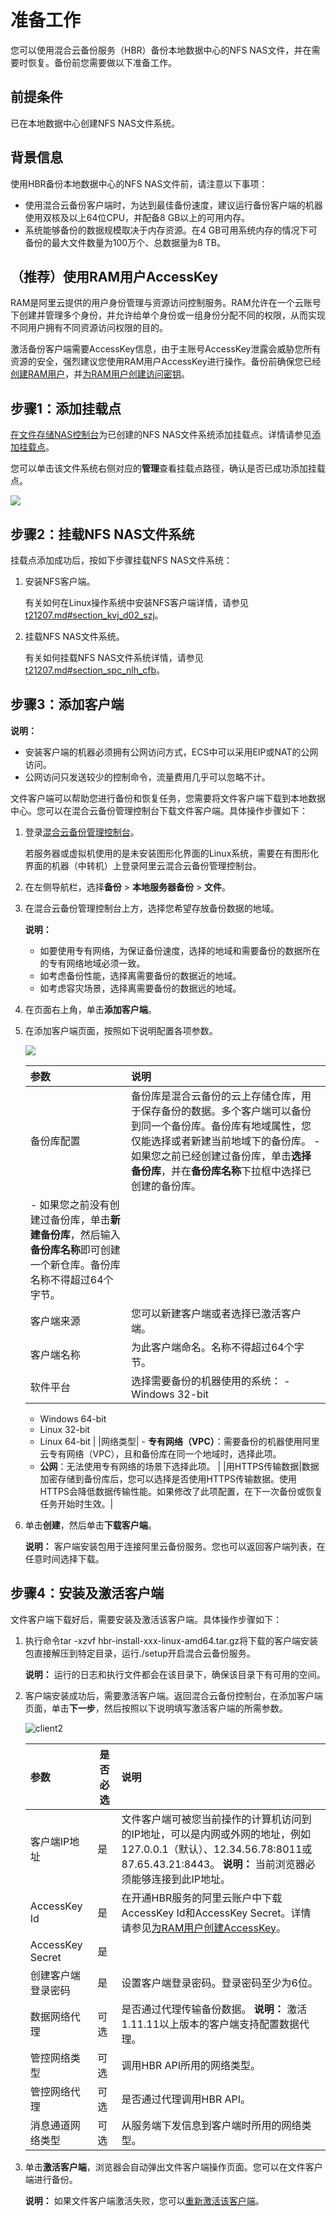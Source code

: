 # 准备工作

您可以使用混合云备份服务（HBR）备份本地数据中心的NFS NAS文件，并在需要时恢复。备份前您需要做以下准备工作。

## 前提条件

已在本地数据中心创建NFS NAS文件系统。

## 背景信息

使用HBR备份本地数据中心的NFS NAS文件前，请注意以下事项：

-   使用混合云备份客户端时，为达到最佳备份速度，建议运行备份客户端的机器使用双核及以上64位CPU，并配备8 GB以上的可用内存。
-   系统能够备份的数据规模取决于内存资源。在4 GB可用系统内存的情况下可备份的最大文件数量为100万个、总数据量为8 TB。

## （推荐）使用RAM用户AccessKey

RAM是阿里云提供的用户身份管理与资源访问控制服务。RAM允许在一个云账号下创建并管理多个身份，并允许给单个身份或一组身份分配不同的权限，从而实现不同用户拥有不同资源访问权限的目的。

激活备份客户端需要AccessKey信息，由于主账号AccessKey泄露会威胁您所有资源的安全，强烈建议您使用RAM用户AccessKey进行操作。备份前确保您已经[创建RAM用户](/cn.zh-CN/用户管理/创建RAM用户.md)，并[为RAM用户创建访问密钥](/cn.zh-CN/安全设置/访问密钥/为RAM用户创建访问密钥.md)。

## 步骤1：添加挂载点

[在文件存储NAS控制台](https://nas.console.aliyun.com)为已创建的NFS NAS文件系统添加挂载点。详情请参见[添加挂载点]()。

您可以单击该文件系统右侧对应的**管理**查看挂载点路径，确认是否已成功添加挂载点。

![](https://static-aliyun-doc.oss-cn-hangzhou.aliyuncs.com/assets/img/zh-CN/1637029951/p50597.png)

## 步骤2：挂载NFS NAS文件系统

挂载点添加成功后，按如下步骤挂载NFS NAS文件系统：

1.  安装NFS客户端。

    有关如何在Linux操作系统中安装NFS客户端详情，请参见[t21207.md\#section\_kvj\_d02\_szj]()。

2.  挂载NFS NAS文件系统。

    有关如何挂载NFS NAS文件系统详情，请参见[t21207.md\#section\_spc\_nlh\_cfb]()。


## 步骤3：添加客户端

**说明：**

-   安装客户端的机器必须拥有公网访问方式，ECS中可以采用EIP或NAT的公网访问。
-   公网访问只发送较少的控制命令，流量费用几乎可以忽略不计。

文件客户端可以帮助您进行备份和恢复任务，您需要将文件客户端下载到本地数据中心。您可以在混合云备份管理控制台下载文件客户端。具体操作步骤如下：

1.  登录[混合云备份管理控制台](https://hbr.console.aliyun.com)。

    若服务器或虚拟机使用的是未安装图形化界面的Linux系统，需要在有图形化界面的机器（中转机）上登录阿里云混合云备份管理控制台。

2.  在左侧导航栏，选择**备份** \> **本地服务器备份** \> **文件**。

3.  在混合云备份管理控制台上方，选择您希望存放备份数据的地域。

    **说明：**

    -   如要使用专有网络，为保证备份速度，选择的地域和需要备份的数据所在的专有网络地域必须一致。
    -   如考虑备份性能，选择离需要备份的数据近的地域。
    -   如考虑容灾场景，选择离需要备份的数据远的地域。
4.  在页面右上角，单击**添加客户端**。

5.  在添加客户端页面，按照如下说明配置各项参数。

    ![](https://static-aliyun-doc.oss-cn-hangzhou.aliyuncs.com/assets/img/zh-CN/1637029951/p50702.jpg)

    |参数|说明|
    |:-|:-|
    |备份库配置|备份库是混合云备份的云上存储仓库，用于保存备份的数据。多个客户端可以备份到同一个备份库。备份库有地域属性，您仅能选择或者新建当前地域下的备份库。     -   如果您之前已经创建过备份库，单击**选择备份库**，并在**备份库名称**下拉框中选择已创建的备份库。
    -   如果您之前没有创建过备份库，单击**新建备份库**，然后输入**备份库名称**即可创建一个新仓库。备份库名称不得超过64个字节。 |
    |客户端来源|您可以新建客户端或者选择已激活客户端。|
    |客户端名称|为此客户端命名。名称不得超过64个字节。|
    |软件平台|选择需要备份的机器使用的系统：     -   Windows 32-bit
    -   Windows 64-bit
    -   Linux 32-bit
    -   Linux 64-bit |
    |网络类型|    -   **专有网络（VPC）**：需要备份的机器使用阿里云专有网络（VPC），且和备份库在同一个地域时，选择此项。
    -   **公网**：无法使用专有网络的场景下选择此项。 |
    |用HTTPS传输数据|数据加密存储到备份库后，您可以选择是否使用HTTPS传输数据。使用HTTPS会降低数据传输性能。如果修改了此项配置，在下一次备份或恢复任务开始时生效。|

6.  单击**创建**，然后单击**下载客户端**。

    **说明：** 客户端安装包用于连接阿里云备份服务。您也可以返回客户端列表，在任意时间选择下载。


## 步骤4：安装及激活客户端

文件客户端下载好后，需要安装及激活该客户端。具体操作步骤如下：

1.  执行命令tar -xzvf hbr-install-xxx-linux-amd64.tar.gz将下载的客户端安装包直接解压到特定目录，运行./setup开启混合云备份服务。

    **说明：** 运行的日志和执行文件都会在该目录下，确保该目录下有可用的空间。

2.  客户端安装成功后，需要激活客户端。返回混合云备份控制台，在添加客户端页面，单击**下一步**，然后按照以下说明填写激活客户端的所需参数。

    ![client2](https://static-aliyun-doc.oss-cn-hangzhou.aliyuncs.com/assets/img/zh-CN/1637029951/p112828.jpg)

    |参数|是否必选|说明|
    |:-|----|:-|
    |客户端IP地址|是|文件客户端可被您当前操作的计算机访问到的IP地址，可以是内网或外网的地址，例如127.0.0.1（默认）、12.34.56.78:8011或87.65.43.21:8443。 **说明：** 当前浏览器必须能够连接到此IP地址。 |
    |AccessKey Id|是|在开通HBR服务的阿里云账户中下载AccessKey Id和AccessKey Secret。详情请参见[为RAM用户创建AccessKey](/cn.zh-CN/常见问题/一般性问题/为RAM用户创建AccessKey.md)。|
    |AccessKey Secret|是|
    |创建客户端登录密码|是|设置客户端登录密码。登录密码至少为6位。|
    |数据网络代理|可选|是否通过代理传输备份数据。 **说明：** 激活1.11.11以上版本的客户端支持配置数据代理。 |
    |管控网络类型|可选|调用HBR API所用的网络类型。|
    |管控网络代理|可选|是否通过代理调用HBR API。|
    |消息通道网络类型|可选|从服务端下发信息到客户端时所用的网络类型。|

3.  单击**激活客户端**，浏览器会自动弹出文件客户端操作页面。您可以在文件客户端进行备份。

    **说明：** 如果文件客户端激活失败，您可以[重新激活该客户端](/cn.zh-CN/常见问题/本地备份相关问题/如何重新激活文件客户端.md)。


